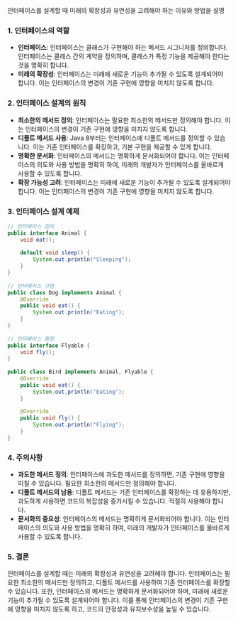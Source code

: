 인터페이스를 설계할 때 미래의 확장성과 유연성을 고려해야 하는 이유와 방법을 설명

### 1. 인터페이스의 역할

- **인터페이스**: 인터페이스는 클래스가 구현해야 하는 메서드 시그니처를 정의합니다. 인터페이스는 클래스 간의 계약을 정의하며, 클래스가 특정 기능을 제공해야 한다는 것을 명확히 합니다.
- **미래의 확장성**: 인터페이스는 미래에 새로운 기능이 추가될 수 있도록 설계되어야 합니다. 이는 인터페이스의 변경이 기존 구현에 영향을 미치지 않도록 합니다.

### 2. 인터페이스 설계의 원칙

- **최소한의 메서드 정의**: 인터페이스는 필요한 최소한의 메서드만 정의해야 합니다. 이는 인터페이스의 변경이 기존 구현에 영향을 미치지 않도록 합니다.
- **디폴트 메서드 사용**: Java 8부터는 인터페이스에 디폴트 메서드를 정의할 수 있습니다. 이는 기존 인터페이스를 확장하고, 기본 구현을 제공할 수 있게 합니다.
- **명확한 문서화**: 인터페이스의 메서드는 명확하게 문서화되어야 합니다. 이는 인터페이스의 의도와 사용 방법을 명확히 하여, 미래의 개발자가 인터페이스를 올바르게 사용할 수 있도록 합니다.
- **확장 가능성 고려**: 인터페이스는 미래에 새로운 기능이 추가될 수 있도록 설계되어야 합니다. 이는 인터페이스의 변경이 기존 구현에 영향을 미치지 않도록 합니다.

### 3. 인터페이스 설계 예제

```java
// 인터페이스 정의  
public interface Animal {  
    void eat();  
  
    default void sleep() {  
        System.out.println("Sleeping");  
    }  
}  
  
// 인터페이스 구현  
public class Dog implements Animal {  
    @Override  
    public void eat() {  
        System.out.println("Eating");  
    }  
}  
  
// 인터페이스 확장  
public interface Flyable {  
    void fly();  
}  
  
public class Bird implements Animal, Flyable {  
    @Override  
    public void eat() {  
        System.out.println("Eating");  
    }  
  
    @Override  
    public void fly() {  
        System.out.println("Flying");  
    }  
}
```
### 4. 주의사항

- **과도한 메서드 정의**: 인터페이스에 과도한 메서드를 정의하면, 기존 구현에 영향을 미칠 수 있습니다. 필요한 최소한의 메서드만 정의해야 합니다.
- **디폴트 메서드의 남용**: 디폴트 메서드는 기존 인터페이스를 확장하는 데 유용하지만, 과도하게 사용하면 코드의 복잡성을 증가시킬 수 있습니다. 적절히 사용해야 합니다.
- **문서화의 중요성**: 인터페이스의 메서드는 명확하게 문서화되어야 합니다. 이는 인터페이스의 의도와 사용 방법을 명확히 하여, 미래의 개발자가 인터페이스를 올바르게 사용할 수 있도록 합니다.

### 5. 결론

인터페이스를 설계할 때는 미래의 확장성과 유연성을 고려해야 합니다. 인터페이스는 필요한 최소한의 메서드만 정의하고, 디폴트 메서드를 사용하여 기존 인터페이스를 확장할 수 있습니다. 또한, 인터페이스의 메서드는 명확하게 문서화되어야 하며, 미래에 새로운 기능이 추가될 수 있도록 설계되어야 합니다. 이를 통해 인터페이스의 변경이 기존 구현에 영향을 미치지 않도록 하고, 코드의 안정성과 유지보수성을 높일 수 있습니다.
